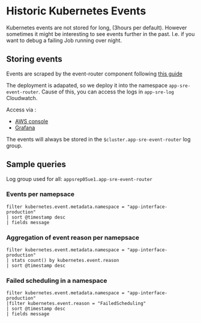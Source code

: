 # Historic Kubernetes Events

Kubernetes events are not stored for long, (3hours per default). However sometimes it might be interesting to see events further in the past. I.e. if you want to debug a failing Job running over night. 

## Storing events

Events are scraped by the event-router component following [this guide](https://access.redhat.com/documentation/en-us/openshift_container_platform/4.12/html/logging/cluster-logging-eventrouter)

The deployment is adapated, so we deploy it into the namespace `app-sre-event-router`. Cause of this, you can access the logs in `app-sre-log` Cloudwatch.

Access via :

* [AWS console](https://744086762512.signin.aws.amazon.com/console)
* [Grafana](https://grafana.app-sre.devshift.net/)

The events will always be stored in the `$cluster.app-sre-event-router` log group.

## Sample queries

Log group used for all: `appsrep05ue1.app-sre-event-router`

### Events per namepsace

```
filter kubernetes.event.metadata.namespace = "app-interface-production"
| sort @timestamp desc
| fields message
```

### Aggregation of event reason per namepsace

```
filter kubernetes.event.metadata.namespace = "app-interface-production"
| stats count() by kubernetes.event.reason
| sort @timestamp desc 
```

### Failed scheduling in a namespace

```
filter kubernetes.event.metadata.namespace = "app-interface-production"
|filter kubernetes.event.reason = "FailedScheduling"
| sort @timestamp desc
| fields message
```
